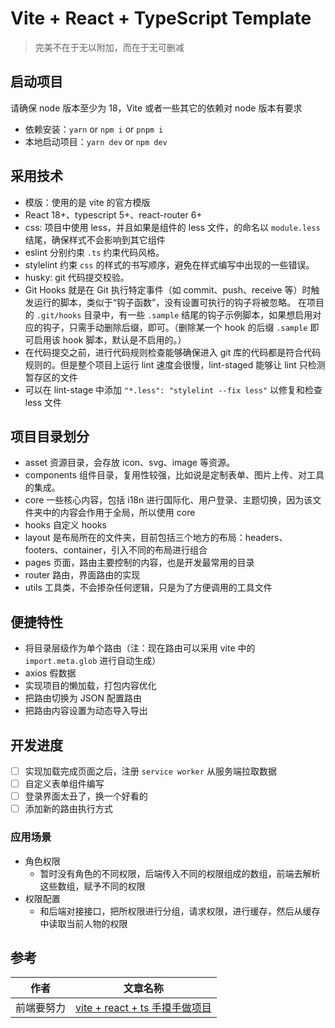 # Vite + React + TypeScript Template

> 完美不在于无以附加，而在于无可删减

## 启动项目

请确保 node 版本至少为 18，Vite 或者一些其它的依赖对 node 版本有要求

- 依赖安装：`yarn` or `npm i` or `pnpm i`
- 本地启动项目：`yarn dev` or `npm dev`

## 采用技术

- 模版：使用的是 vite 的官方模版
- React 18+、typescript 5+、react-router 6+
- css: 项目中使用 less，并且如果是组件的 less 文件，的命名以 `module.less` 结尾，确保样式不会影响到其它组件
- eslint 分别约束 `.ts` 约束代码风格。
- stylelint 约束 `css` 的样式的书写顺序，避免在样式编写中出现的一些错误。
- husky: git 代码提交校验。
- Git Hooks 就是在 Git 执行特定事件（如 commit、push、receive 等）时触发运行的脚本，类似于“钩子函数”，没有设置可执行的钩子将被忽略。
  在项目的 `.git/hooks` 目录中，有一些 `.sample` 结尾的钩子示例脚本，如果想启用对应的钩子，只需手动删除后缀，即可。（删除某一个 hook 的后缀 `.sample` 即可启用该 hook 脚本，默认是不启用的。）
- 在代码提交之前，进行代码规则检查能够确保进入 git 库的代码都是符合代码规则的。但是整个项目上运行 lint 速度会很慢，lint-staged 能够让 lint 只检测暂存区的文件
- 可以在 lint-stage 中添加 `"*.less": "stylelint --fix less"` 以修复和检查 less 文件

## 项目目录划分

- asset 资源目录，会存放 icon、svg、image 等资源。
- components 组件目录，复用性较强，比如说是定制表单、图片上传、对工具的集成。
- core 一些核心内容，包括 i18n 进行国际化、用户登录、主题切换，因为该文件夹中的内容会作用于全局，所以使用 core
- hooks 自定义 hooks
- layout 是布局所在的文件夹，目前包括三个地方的布局：headers、footers、container，引入不同的布局进行组合
- pages 页面，路由主要控制的内容，也是开发最常用的目录
- router 路由，界面路由的实现
- utils 工具类，不会掺杂任何逻辑，只是为了方便调用的工具文件

## 便捷特性

- 将目录层级作为单个路由（注：现在路由可以采用 vite 中的 `import.meta.glob` 进行自动生成）
- axios 假数据
- 实现项目的懒加载，打包内容优化
- 把路由切换为 JSON 配置路由
- 把路由内容设置为动态导入导出

## 开发进度

- [ ] 实现加载完成页面之后，注册 `service worker` 从服务端拉取数据
- [ ] 自定义表单组件编写
- [ ] 登录界面太丑了，换一个好看的
- [ ] 添加新的路由执行方式

### 应用场景

- 角色权限
  - 暂时没有角色的不同权限，后端传入不同的权限组成的数组，前端去解析这些数组，赋予不同的权限
- 权限配置
  - 和后端对接接口，把所权限进行分组，请求权限，进行缓存，然后从缓存中读取当前人物的权限

## 参考

| 作者       | 文章名称                                                                  |
| ---------- | ------------------------------------------------------------------------- |
| 前端要努力 | [vite + react + ts 手摸手做项目](https://juejin.cn/user/1943592288395479) |
